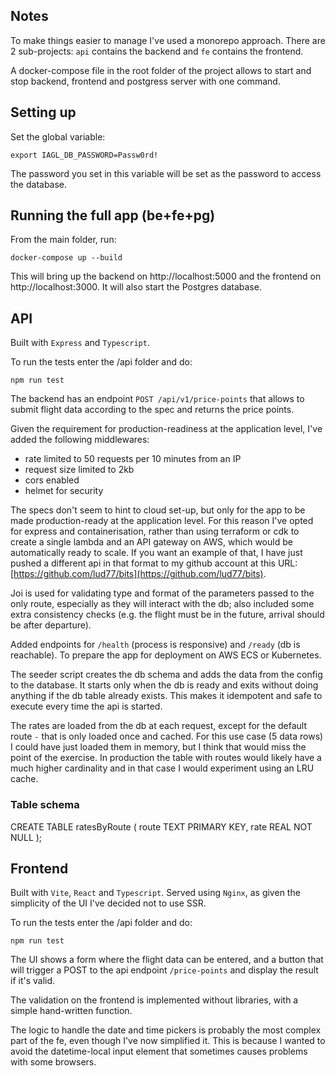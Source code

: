## Notes

To make things easier to manage I've used a monorepo approach.
There are 2 sub-projects: `api` contains the backend and `fe`
contains the frontend.

A docker-compose file in the root folder of the project allows
to start and stop backend, frontend and postgress server with
one command.


## Setting up

Set the global variable:

```
export IAGL_DB_PASSWORD=Passw0rd!
```

The password you set in this variable will be set as the
password to access the database.


## Running the full app (be+fe+pg)

From the main folder, run:

```
docker-compose up --build
```

This will bring up the backend on http://localhost:5000 and
the frontend on http://localhost:3000. It will also start the
Postgres database.


## API

Built with `Express` and `Typescript`.

To run the tests enter the /api folder and do:

```
npm run test
```

The backend has an endpoint `POST /api/v1/price-points` that
allows to submit flight data according to the spec and returns
the price points.

Given the requirement for production-readiness at the application
level, I've added the following middlewares:
- rate limited to 50 requests per 10 minutes from an IP
- request size limited to 2kb
- cors enabled
- helmet for security

The specs don't seem to hint to cloud set-up, but only for the
app to be made production-ready at the application level.
For this reason I've opted for express and containerisation,
rather than using terraform or cdk to create a single lambda and
an API gateway on AWS, which would be automatically ready to
scale.
If you want an example of that, I have just pushed a different
api in that format to my github account at this URL:
[https://github.com/lud77/bits](https://github.com/lud77/bits).

Joi is used for validating type and format of the parameters
passed to the only route, especially as they will interact with
the db; also included some extra consistency checks (e.g. the
flight must be in the future, arrival should be after departure).

Added endpoints for `/health` (process is responsive) and
`/ready` (db is reachable). To prepare the app for deployment on
AWS ECS or Kubernetes.

The seeder script creates the db schema and adds the data from
the config to the database. It starts only when the db is ready
and exits without doing anything if the db table already exists.
This makes it idempotent and safe to execute every time the api
is started.

The rates are loaded from the db at each request, except for the
default route `-` that is only loaded once and cached. For this use
case (5 data rows) I could have just loaded them in memory, but I
think that would miss the point of the exercise. In production the
table with routes would likely have a much higher cardinality and in
that case I would experiment using an LRU cache.


### Table schema

CREATE TABLE ratesByRoute (
  route TEXT PRIMARY KEY,
  rate REAL NOT NULL
);


## Frontend

Built with `Vite`, `React` and `Typescript`.
Served using `Nginx`, as given the simplicity of the UI I've
decided not to use SSR.

To run the tests enter the /api folder and do:

```
npm run test
```

The UI shows a form where the flight data can be entered, and a
button that will trigger a POST to the api endpoint `/price-points`
and display the result if it's valid.

The validation on the frontend is implemented without libraries,
with a simple hand-written function.

The logic to handle the date and time pickers is probably the most
complex part of the fe, even though I've now simplified it. This is
because I wanted to avoid the datetime-local input element that
sometimes causes problems with some browsers.
